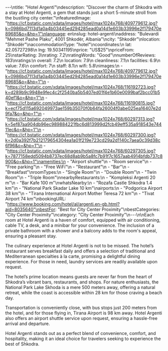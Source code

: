 ---\ntitle: "Hotel Argenti"\ndescription: "Discover the charm of Shkodra with a stay at Hotel Argenti, a gem that stands just a short 5-minute stroll from the bustling city center."\nfeaturedImage: "https://cf.bstatic.com/xdata/images/hotel/max1024x768/409779612.jpg?k=0986bd7113d1a0a4b03445ed294285ead0a14d1e603b33996e2f179470e89685&o=&hp=1"\nlanguage: en\nslug: hotel-argenti\naddress: "Bulevardi \"Mehmet Pashe Plaku\", 4001 Shkodër, Albania"\ncity: "Shkodër"\nlocation: "Shkodër"\naccommodationType: "hotel"\ncoordinates:\n  lat: 42.05727298\n  lng: 19.50341195\nprice: "US$25"\npriceFrom: 25\nstarRating: 3\nrating: 7.2\nratingWords: "Good"\nnumberOfReviews: 183\nratings:\n  overall: 7.2\n  location: 7.9\n  cleanliness: 7.1\n  facilities: 6.9\n  value: 7.6\n  comfort: 7\n  staff: 8.1\n  wifi: 5.8\nimages:\n  - "https://cf.bstatic.com/xdata/images/hotel/max1024x768/409779612.jpg?k=0986bd7113d1a0a4b03445ed294285ead0a14d1e603b33996e2f179470e89685&o=&hp=1"\n  - "https://cf.bstatic.com/xdata/images/hotel/max1024x768/116192723.jpg?k=d289b9c9948e9fec4c2f2540ba5b5407ed01f4e1b60e0099baf2bcc01b540ef1&o=&hp=1"\n  - "https://cf.bstatic.com/xdata/images/hotel/max1024x768/116190815.jpg?k=ecf75d115a692049973ae159b35070f0b64fa26004f0abe025ea16407e2d9fa7&o=&hp=1"\n  - "https://cf.bstatic.com/xdata/images/hotel/max1024x768/60297313.jpg?k=5ef87aa904db96ec989884221fbc6d813999d2fcb49eff535a918543e74411ec&o=&hp=1"\n  - "https://cf.bstatic.com/xdata/images/hotel/max1024x768/60297300.jpg?k=2d0a392f7b212179654304ea1a01f219e723cd29a2d1140c7aea0c39d38c6f96&o=&hp=1"\n  - "https://cf.bstatic.com/xdata/images/hotel/max1024x768/60297305.jpg?k=7877158edd5094b8737ec68d8ab9b5a8fc7b91f7c1657aab4914bfdb737c8900&o=&hp=1"\namenities:\n  - "Airport shuttle"\n  - "Room service"\n  - "Free parking"\n  - "Free WiFi"\n  - "Restaurant"\n  - "Bar"\n  - "Breakfast"\nroomTypes:\n  - "Single Room"\n  - "Double Room"\n  - "Twin Room"\n  - "Triple Room"\nnearbyRestaurants:\n  - "Kompleksi Argenti 20 m"\n  - "Bar Kafe 100 m"\nwhatsNearby:\n  - "Rozafa Castle Shkodra 1.4 km"\n  - "National Park Skadar Lake 10 km"\nairports:\n  - "Podgorica Airport 38 km"\n  - "Tirana International Airport Mother Teresa 72 km"\n  - "Tivat Airport 74 km"\nbookingURL: "https://www.booking.com/hotel/al/argenti.en-gb.html?aid=8035640"\nbestFor: "Best for City Center Proximity"\nbestCategories: "City Center Proximity"\ncategory: "City Center Proximity"\n---\n\nEach room at Hotel Argenti is a haven of comfort, equipped with air conditioning, cable TV, a desk, and a minibar for your convenience. The inclusion of a private bathroom with a shower and a balcony adds to the room's appeal, ensuring a pleasant stay.

The culinary experience at Hotel Argenti is not to be missed. The hotel’s restaurant serves breakfast daily and offers a selection of traditional and Mediterranean specialties à la carte, promising a delightful dining experience. For those in need, laundry services are readily available upon request.

The hotel’s prime location means guests are never far from the heart of Shkodra’s vibrant bars, restaurants, and shops. For nature enthusiasts, the National Park Lake Skhoda is a mere 500 meters away, offering a natural retreat, while the coast is accessible within 28 km for those craving a beach day.

Transportation is conveniently close, with bus stops just 200 meters from the hotel, and for those flying in, Tirana Airport is 98 km away. Hotel Argenti also offers an airport shuttle service upon request, ensuring a hassle-free arrival and departure.

Hotel Argenti stands out as a perfect blend of convenience, comfort, and hospitality, making it an ideal choice for travelers seeking to experience the best of Shkodra.